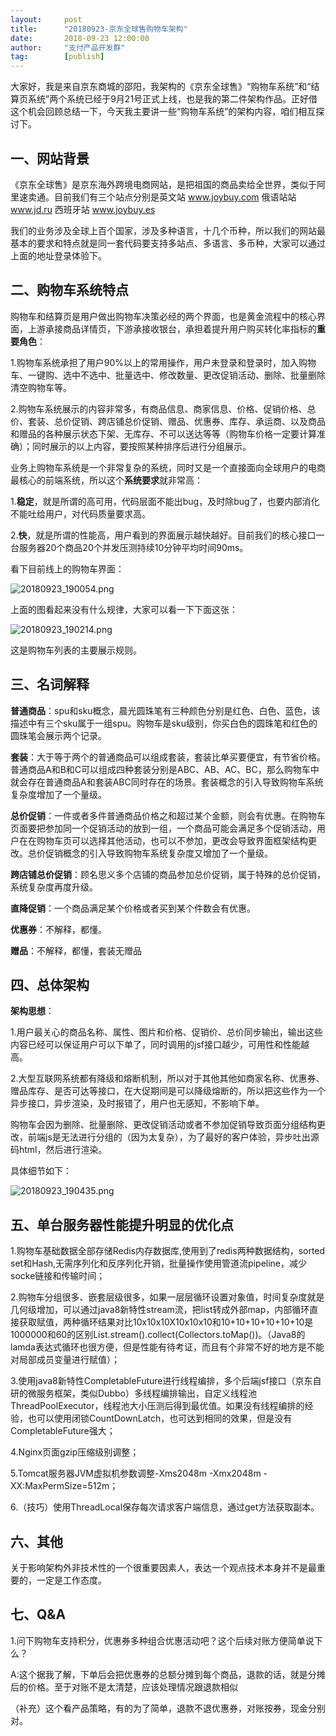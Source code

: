 ```yaml
---  
layout:     post   
title:      "20180923-京东全球售购物车架构"  
date:       2018-09-23 12:00:00  
author:     "支付产品开发群"  
tag:		[publish] 
---
```




大家好，我是来自京东商城的邵阳，我架构的《京东全球售》“购物车系统”和“结算页系统”两个系统已经于9月21号正式上线，也是我的第二件架构作品。正好借这个机会回顾总结一下，今天我主要讲一些“购物车系统”的架构内容，咱们相互探讨下。

## 一、网站背景

《京东全球售》是京东海外跨境电商网站，是把祖国的商品卖给全世界，类似于阿里速卖通。目前我们有三个站点分别是英文站 www.joybuy.com 俄语站站 www.jd.ru 西班牙站 www.joybuy.es

我们的业务涉及全球上百个国家，涉及多种语言，十几个币种，所以我们的网站最基本的要求和特点就是同一套代码要支持多站点、多语言、多币种，大家可以通过上面的地址登录体验下。

## 二、购物车系统特点

购物车和结算页是用户做出购物车决策必经的两个界面，也是黄金流程中的核心界面，上游承接商品详情页，下游承接收银台，承担着提升用户购买转化率指标的**重要角色**：

1.购物车系统承担了用户90%以上的常用操作，用户未登录和登录时，加入购物车、一键购、选中不选中、批量选中、修改数量、更改促销活动、删除、批量删除清空购物车等。

2.购物车系统展示的内容非常多，有商品信息、商家信息、价格、促销价格、总价、套装、总价促销、跨店铺总价促销、赠品、优惠券、库存、承运商、以及商品和赠品的各种展示状态下架、无库存、不可以送达等等（购物车价格一定要计算准确）；同时展示的以上内容，要按照某种排序后进行分组展示。

业务上购物车系统是一个非常复杂的系统，同时又是一个直接面向全球用户的电商最核心的前端系统，所以这个**系统要求**就非常高：

1.**稳定**，就是所谓的高可用，代码层面不能出bug，及时除bug了，也要内部消化不能吐给用户，对代码质量要求高。

2.**快**，就是所谓的性能高，用户看到的界面展示越快越好。目前我们的核心接口一台服务器20个商品20个并发压测持续10分钟平均时间90ms。

看下目前线上的购物车界面：

![20180923_190054.png](http://static.cocolian.cn/img/20180923_190054.png)

上面的图看起来没有什么规律，大家可以看一下下面这张：

![20180923_190214.png](http://static.cocolian.cn/img/20180923_190214.png)

这是购物车列表的主要展示规则。

## 三、名词解释

**普通商品**：spu和sku概念，晨光圆珠笔有三种颜色分别是红色、白色、蓝色，该描述中有三个sku属于一组spu。购物车是sku级别，你买白色的圆珠笔和红色的圆珠笔会展示两个记录。

**套装**：大于等于两个的普通商品可以组成套装，套装比单买要便宜，有节省价格。普通商品A和B和C可以组成四种套装分别是ABC、AB、AC、BC，那么购物车中就会存在普通商品A和套装ABC同时存在的场景。套装概念的引入导致购物车系统复杂度增加了一个量级。

**总价促销**：一件或者多件普通商品价格之和超过某个金额，则会有优惠。在购物车页面要把参加同一个促销活动的放到一组，一个商品可能会满足多个促销活动，用户在在购物车页可以选择其他活动，也可以不参加，更改会导致界面框架结构更改。总价促销概念的引入导致购物车系统复杂度又增加了一个量级。

**跨店铺总价促销**：顾名思义多个店铺的商品参加总价促销，属于特殊的总价促销，系统复杂度再度升级。

**直降促销**：一个商品满足某个价格或者买到某个件数会有优惠。

**优惠券**：不解释，都懂。

**赠品**：不解释，都懂，套装无赠品

## 四、总体架构 

**架构思想**：

1.用户最关心的商品名称、属性、图片和价格、促销价、总价同步输出，输出这些内容已经可以保证用户可以下单了，同时调用的jsf接口越少，可用性和性能越高。 

2.大型互联网系统都有降级和熔断机制，所以对于其他其他如商家名称、优惠券、赠品库存、是否可达等接口，在大促期间是可以降级熔断的，所以把这些作为一个异步接口，异步渲染，及时报错了，用户也无感知，不影响下单。

购物车会因为删除、批量删除、更改促销活动或者不参加促销导致页面分组结构更改，前端js是无法进行分组的（因为太复杂），为了最好的客户体验，异步吐出源码html，然后进行渲染。

具体细节如下：

![20180923_190435.png](http://static.cocolian.cn/img/20180923_190435.png)

## 五、单台服务器性能提升明显的优化点

1.购物车基础数据全部存储Redis内存数据库,使用到了redis两种数据结构，sorted set和Hash,无需序列化和反序列化开销，批量操作使用管道流pipeline，减少socke链接和传输时间；

2.购物车分组很多、嵌套层级很多，如果一层层循环设置对象值，时间复杂度就是几何级增加，可以通过java8新特性stream流，把list转成外部map，内部循环直接获取赋值，两种循环结果对比10x10x10X10x10x10和10+10+10+10+10+10是1000000和60的区别List.stream().collect(Collectors.toMap())。（Java8的lamda表达式循环也很方便，但是性能有待考证，而且有个非常不好的地方是不能对局部成员变量进行赋值）；

3.使用java8新特性CompletableFuture进行线程编排，多个后端jsf接口（京东自研的微服务框架，类似Dubbo）多线程编排输出，自定义线程池ThreadPoolExecutor，线程池大小压测后得到最优值。如果没有线程编排的经验，也可以使用闭锁CountDownLatch，也可达到相同的效果，但是没有CompletableFuture强大；

4.Nginx页面gzip压缩级别调整；

5.Tomcat服务器JVM虚拟机参数调整-Xms2048m -Xmx2048m -XX:MaxPermSize=512m；

6.（技巧）使用ThreadLocal保存每次请求客户端信息，通过get方法获取副本。

## 六、其他

关于影响架构外非技术性的一个很重要因素人，表达一个观点技术本身并不是最重要的，一定是工作态度。

## 七、Q&A

1.问下购物车支持积分，优惠券多种组合优惠活动吧？这个后续对账方便简单说下么？

A:这个据我了解，下单后会把优惠券的总额分摊到每个商品，退款的话，就是分摊后的价格。至于对账不是太清楚，应该处理情况跟退款相似

（补充）这个看产品策略，有的为了简单，退款不退优惠券，对账按券，现金分别对。